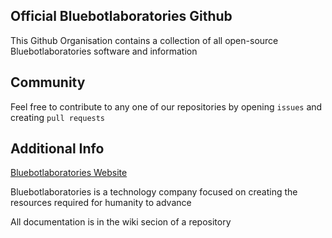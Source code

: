 ## Official Bluebotlaboratories Github

This Github Organisation contains a collection of all open-source Bluebotlaboratories software and information


## Community
Feel free to contribute to any one of our repositories by opening `issues` and creating `pull requests`


## Additional Info
[Bluebotlaboratories Website](https://www.bluebotlaboratories.com)

Bluebotlaboratories is a technology company focused on creating the resources required for humanity to advance

All documentation is in the wiki secion of a repository
